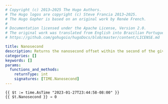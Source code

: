 ```yaml
---
# Copyright (c) 2013–2025 The Hugo Authors.
# The Hugo logos are copyright (c) Steve Francia 2013–2025.
# The Hugo Gopher is based on an original work by Renée French.
#
# Documentation licensed under the Apache License, Version 2.0.
# The original work was translated from English into Brazilian Portuguese.
# https://github.com/gohugoio/hugoDocs/blob/master/content/LICENSE.md

title: Nanosecond
description: Returns the nanosecond offset within the second of the given time.Time value, in the range [0, 999999999].
categories: []
keywords: []
params:
  functions_and_methods:
    returnType: int
    signatures: [TIME.Nanosecond]
---
```


```go-html-template
{{ $t := time.AsTime "2023-01-27T23:44:58-08:00" }}
{{ $t.Nanosecond }} → 0
```
